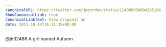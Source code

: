 ```yaml
---
canonicalURL: https://twitter.com/jmjordan/status/124880034904285184
ShowCanonicalLink: true
CanonicalLinkText: View original on
date: 2011-10-14T16:11:35+00:00
---
```

@jh32488 A girl named Autumn